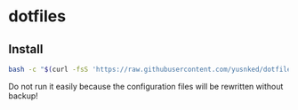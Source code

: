 # dotfiles

## Install

```bash
bash -c "$(curl -fsS 'https://raw.githubusercontent.com/yusnked/dotfiles/main/install.sh')"
```

Do not run it easily because the configuration files will be rewritten without backup!
